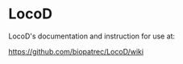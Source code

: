 # LocoD
LocoD's documentation and instruction for use at:


https://github.com/biopatrec/LocoD/wiki

